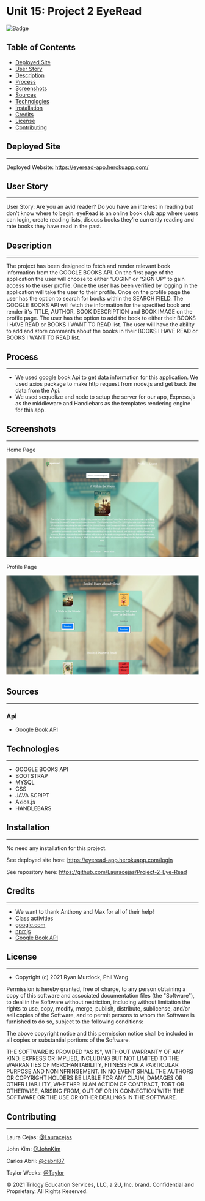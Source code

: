 # Unit 15: Project 2 EyeRead
![Badge](https://img.shields.io/badge/License-MIT-blue.svg)

## Table of Contents

* [Deployed Site](#deployed-site)
* [User Story](#user-story)
* [Description](#description)
* [Process](#process)
* [Screenshots](#screenshots)
* [Sources](#sources)
* [Technologies](#Technologies)
* [Installation](#installation)
* [Credits](#Credits)
* [License](#License)
* [Contributing](#contributing)

## Deployed Site
---
Deployed Website: https://eyeread-app.herokuapp.com/

## User Story
---
User Story:  Are you an avid reader?  Do you have an interest in reading but don’t know where to begin.  eyeRead is an online book club app where users can login, create reading lists, discuss books they’re currently reading and rate books they have read in the past.

## Description
---
The project has been designed to fetch and render relevant book information from the GOOGLE BOOKS API.  On the first page of the application the user will choose to either "LOGIN" or "SIGN UP" to gain access to the user profile.  Once the user has been verified by logging in the application will take the user to their profile.  Once on the profile page the user has the option to search for books within the SEARCH FIELD.  The GOOGLE BOOKS API will fetch the information for the specified book and render it's TITLE, AUTHOR, BOOK DESCRIPTION and BOOK IMAGE on the profile page.  The user has the option to add the book to either their BOOKS I HAVE READ or BOOKS I WANT TO READ list.  The user will have the ability to add and store comments about the books in their BOOKS I HAVE READ or BOOKS I WANT TO READ list.

## Process
---
- We used google book Api to get data information for this application. We used axios package to make http request from node.js and get back the data from the Api. 
- We used sequelize and node to setup the server for our app, Express.js as the middleware and Handlebars as the templates rendering engine for this app.

## Screenshots
---
Home Page

![Home Screenshot](./public/images/Search.JPG)

Profile Page

![Home Screenshot](./public/images/profile.JPG)

## Sources
---
### Api
* [Google Book API](http://books.google.com/books/content?id=gK98gXR8onwC&printsec=frontcover&img=1&zoom=5&edge=curl&source=gbs_api)

## Technologies
---
- GOOGLE BOOKS API
- BOOTSTRAP
- MYSQL
- CSS
- JAVA SCRIPT
- Axios.js
- HANDLEBARS

## Installation
---
No need any installation for this project.

See deployed site here: https://eyeread-app.herokuapp.com/login

See repository here: https://github.com/Lauracejas/Project-2-Eye-Read

## Credits
---
- We want to thank Anthony and Max for all of their help!
- Class activities
- [google.com](https://www.google.com/)
- [npmjs](https://www.npmjs.com/)
- [Google Book API](http://books.google.com/books/content?id=gK98gXR8onwC&printsec=frontcover&img=1&zoom=5&edge=curl&source=gbs_api)

## License
---
- Copyright (c) 2021 Ryan Murdock, Phil Wang

Permission is hereby granted, free of charge, to any person obtaining a copy
of this software and associated documentation files (the "Software"), to deal
in the Software without restriction, including without limitation the rights
to use, copy, modify, merge, publish, distribute, sublicense, and/or sell
copies of the Software, and to permit persons to whom the Software is
furnished to do so, subject to the following conditions:

The above copyright notice and this permission notice shall be included in all
copies or substantial portions of the Software.

THE SOFTWARE IS PROVIDED "AS IS", WITHOUT WARRANTY OF ANY KIND, EXPRESS OR
IMPLIED, INCLUDING BUT NOT LIMITED TO THE WARRANTIES OF MERCHANTABILITY,
FITNESS FOR A PARTICULAR PURPOSE AND NONINFRINGEMENT. IN NO EVENT SHALL THE
AUTHORS OR COPYRIGHT HOLDERS BE LIABLE FOR ANY CLAIM, DAMAGES OR OTHER
LIABILITY, WHETHER IN AN ACTION OF CONTRACT, TORT OR OTHERWISE, ARISING FROM,
OUT OF OR IN CONNECTION WITH THE SOFTWARE OR THE USE OR OTHER DEALINGS IN THE
SOFTWARE.

## Contributing
---

Laura Cejas: [@Lauracejas](https://github.com/Lauracejas)

John Kim: [@JohnKim](https://github.com/mother426)

Carlos Abril: [@cabril87](https://github.com/cabril87git)

Taylor Weeks: [@Taylor](https://github.com/tweeks07)


© 2021 Trilogy Education Services, LLC, a 2U, Inc. brand. Confidential and Proprietary. All Rights Reserved.